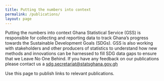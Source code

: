 ```yaml
---
title: Putting the numbers into context
permalink: /publications/
layout: page
---
```



Putting the numbers into context
Ghana Statistical Service (GSS) is responsible for collecting and reporting data to track Ghana’s progress towards the Sustainable Development Goals (SDGs).  GSS is also working with stakeholders and other producers of statistics to understand how new methods and innovations can be harnessed to fill SDG data gaps to ensure that we Leave No One Behind.
If you have any feedback on our publications please contact us a sdg.secretariat@statsghana.gov.gh

Use this page to publish links to relevant publications.
